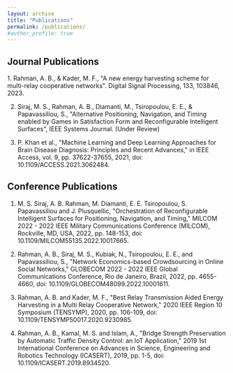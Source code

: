 ```yaml
---
layout: archive
title: "Publications"
permalink: /publications/
#author_profile: true
---
```

<H2>Journal Publications</H2>
1. Rahman, A. B., & Kader, M. F., "A new energy harvesting scheme for multi-relay cooperative networks". Digital Signal Processing, 133, 103846, 2023.

2. Siraj, M. S., Rahman, A. B., Diamanti, M., Tsiropoulou, E. E., & Papavassiliou, S., "Alternative Positioning, Navigation, and Timing enabled by Games in Satisfaction Form and Reconfigurable Intelligent Surfaces", IEEE Systems Journal. (Under Review)

3. P. Khan et al., "Machine Learning and Deep Learning Approaches for Brain Disease Diagnosis: Principles and Recent Advances," in IEEE Access, vol. 9, pp. 37622-37655, 2021, doi: 10.1109/ACCESS.2021.3062484.


<H2>Conference Publications</H2>

1. M. S. Siraj, A. B. Rahman, M. Diamanti, E. E. Tsiropoulou, S. Papavassiliou and J. Plusquellic, "Orchestration of Reconfigurable Intelligent Surfaces for Positioning, Navigation, and Timing," MILCOM 2022 - 2022 IEEE Military Communications Conference (MILCOM), Rockville, MD, USA, 2022, pp. 148-153, doi: 10.1109/MILCOM55135.2022.10017665.

2. Rahman, A. B., Siraj, M. S., Kubiak, N., Tsiropoulou, E. E., and Papavassiliou, S., "Network Economics-based Crowdsourcing in Online Social Networks," GLOBECOM 2022 - 2022 IEEE Global Communications Conference, Rio de Janeiro, Brazil, 2022, pp. 4655-4660, doi: 10.1109/GLOBECOM48099.2022.10001611.

3. Rahman, A. B. and Kader, M. F., "Best Relay Transmission Aided Energy Harvesting in a Multi Relay Cooperative Network," 2020 IEEE Region 10 Symposium (TENSYMP), 2020, pp. 106-109, doi: 10.1109/TENSYMP50017.2020.9230985.

4. Rahman, A. B., Kamal, M. S. and Islam, A., "Bridge Strength Preservation by Automatic Traffic Density Control: an IoT Application," 2019 1st International Conference on Advances in Science, Engineering and Robotics Technology (ICASERT), 2019, pp. 1-5, doi: 10.1109/ICASERT.2019.8934520. 





